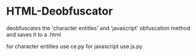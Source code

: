 # HTML-Deobfuscator

deobfuscates the 'character entitles' and 'javascript' obfuscation method and saves it to a .html

for character entitles use ce.py
for javascript use js.py

